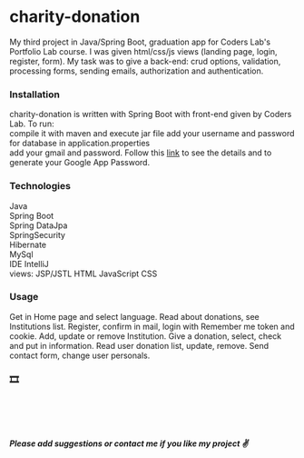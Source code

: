 <h1>charity-donation</h1>
My third project in Java/Spring Boot, graduation app for Coders Lab's Portfolio Lab course. I was given html/css/js views (landing page, login, register, form). My task was to give a back-end: crud options, validation, processing forms, sending emails, authorization and authentication.


<h3>Installation</h3>
charity-donation is written with Spring Boot with front-end given by Coders Lab. To run:
<br>
compile it with maven and execute jar file
add your username and password for database in application.properties<br>
add your gmail and password. Follow this <a href="https://support.google.com/accounts/answer/185833">link</a> to see the details and to generate your Google App Password.


<h3>Technologies</h3>
Java<br>
Spring Boot<br>
Spring DataJpa<br> 
SpringSecurity<br>
Hibernate<br>
MySql<br>
IDE IntelliJ<br>
views: JSP/JSTL HTML JavaScript CSS<br>

<h3>Usage</h3>
Get in Home page and select language. Read about donations, see Institutions list. Register, confirm in mail, login with Remember me token and cookie. Add, update or remove Institution. Give a donation, select, check and put in information. Read user donation list, update, remove. Send contact form, change user personals.

<h3>🎞️</h3>


<br><br><br>
<h5>Please add suggestions or contact me if you like my project ✌️ </h5>





